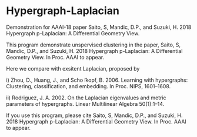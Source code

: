 # Hypergraph-Laplacian
Demonstration for AAAI-18 paper Saito, S, Mandic, D.P., and Suzuki, H. 2018 Hypergraph p-Laplacian: A Differential Geometry View.

This program demonstrate unspervised clustering in the paper, Saito, S, Mandic, D.P., and Suzuki, H. 2018 Hypergraph p-Laplacian: A Differential Geometry View. In Proc. AAAI to appear.

Here we compare with exsitent Laplacian, proposed by 

i) Zhou, D., Huang, J., and Scho ̈lkopf, B. 2006. Learning with hypergraphs: Clustering, classification, and embedding. In Proc. NIPS, 1601–1608.

ii) Rodriguez, J. A. 2002. On the Laplacian eigenvalues and metric parameters of hypergraphs. Linear Multilinear Algebra 50(1):1–14.


If you use this program, please cite
Saito, S, Mandic, D.P., and Suzuki, H. 2018 Hypergraph p-Laplacian: A Differential Geometry View. In Proc. AAAI to appear.
